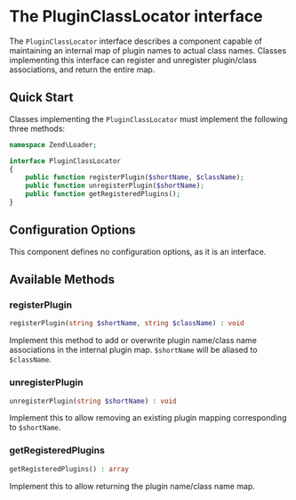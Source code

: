 # The PluginClassLocator interface

The `PluginClassLocator` interface describes a component capable of maintaining
an internal map of plugin names to actual class names. Classes implementing this
interface can register and unregister plugin/class associations, and return the
entire map.

## Quick Start

Classes implementing the `PluginClassLocator` must implement the following three
methods:

```php
namespace Zend\Loader;

interface PluginClassLocator
{
    public function registerPlugin($shortName, $className);
    public function unregisterPlugin($shortName);
    public function getRegisteredPlugins();
}
```

## Configuration Options

This component defines no configuration options, as it is an interface.

## Available Methods

### registerPlugin

```php
registerPlugin(string $shortName, string $className) : void
```

Implement this method to add or overwrite plugin name/class name associations in
the internal plugin map. `$shortName` will be aliased to `$className`.

### unregisterPlugin

```php
unregisterPlugin(string $shortName) : void
```

Implement this to allow removing an existing plugin mapping corresponding to
`$shortName`.

### getRegisteredPlugins

```php
getRegisteredPlugins() : array
```

Implement this to allow returning the plugin name/class name map.
